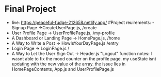 # Final Project 
- live: https://peaceful-fudge-212658.netlify.app/
#Project reuirements: 
-Signup Page ->CreateUserPage.js, /create
- User Profile Page -> UserProfilePage.js, /my-profile
- A Dashboard or Landing Page -> HomePage.js, /home
- A Way to Write a Post -> HowIsYourDayPage.js /entry
- Login Page -> LoginPage.js /
- A Way to Let the User Sign Out -> Header.js "Logout" function
notes: 
I wasnt able to fix the mood counter on the profile page. my useState isnt updating with the new value of the array. the issue lies in HomePageContents, App.js and UserProfilePage.js
